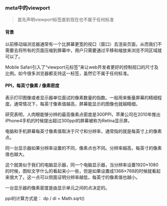 ### meta中的viewport

> 首先声明viewport标签直到现在也不属于任何标准

#### 背景

以前移动端浏览器通常有一个比屏幕更宽的视口（窗口）去渲染页面，从而我们不需要去将所有的页面压缩到屏幕中，用户只需要通过平移和缩放来浏览不同区域就可以了。

Mobile Safari引入了“viewport元标签”来让web开发者更好的控制视口的尺寸及比例。如今很多浏览器都支持这一标签，虽然它不属于任何标准。

#### PPI，每英寸像素 / 像素密度

表示打印图像或者显示器单位面试的像素数量的指数。一般用来衡量屏幕的精细程度。通常情况下，每英寸像素值越高，屏幕能显示的图像也就越精细。

研究表明，人肉眼能够分辨的最高像素点密度是300PPI，苹果公司在2010年推出iPhone4手机的时候提出超过300ppi的屏幕被称为Retina显示屏。

电脑和手机屏幕每英寸像素值取决于尺寸和分辨率，通常指的就是每英寸上的像素点。

同一台显示器如果分辨率设置的不同，像素点也不同。分辨率越高，每英寸的像素值也越大。

这个就类似于我们的电脑显示器，同一个电脑显示器，当分辨率设置1920×1080的时候，图标文字什么的看起来小一些，但是如果设置成1366×768的时候就看起来很大了。这一点可以侧面证明分辨率越低，每英寸的像素值也越小。

一台显示器的像素密度是由显示单元之间的点决定的。

ppi的计算方式是： dp / di = Math.sqrt\(\)

